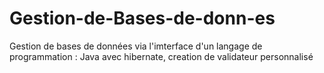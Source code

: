 # Gestion-de-Bases-de-donn-es
Gestion de bases de données via l'imterface d'un langage de programmation : Java avec hibernate, creation de validateur personnalisé
